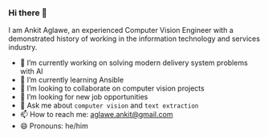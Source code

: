 ### Hi there 👋

I am Ankit Aglawe, an experienced Computer Vision Engineer with a demonstrated history of working in the information technology and services industry.


- 🔭 I’m currently working on solving modern delivery system problems with AI 
- 🌱 I’m currently learning Ansible
- 👯 I’m looking to collaborate on computer vision projects
- 🤔 I’m looking for new job opportunities 
- 💬 Ask me about `computer vision` and `text extraction`
- 📫 How to reach me: aglawe.ankit@gmail.com
- 😄 Pronouns: he/him

